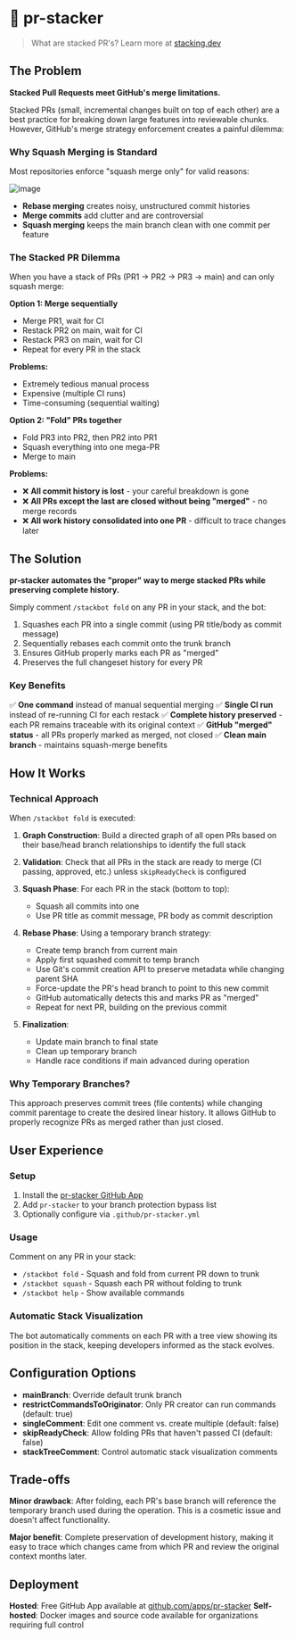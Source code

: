 # 🥞 pr-stacker

> What are stacked PR's? Learn more at [stacking.dev](https://www.stacking.dev/)

## The Problem

**Stacked Pull Requests meet GitHub's merge limitations.**

Stacked PRs (small, incremental changes built on top of each other) are a best practice for breaking down large features into reviewable chunks. However, GitHub's merge strategy enforcement creates a painful dilemma:

### Why Squash Merging is Standard
Most repositories enforce "squash merge only" for valid reasons:

![image](https://github.com/user-attachments/assets/1613f276-7e8d-45ae-9a6c-50a9d728840c)

- **Rebase merging** creates noisy, unstructured commit histories
- **Merge commits** add clutter and are controversial
- **Squash merging** keeps the main branch clean with one commit per feature

### The Stacked PR Dilemma
When you have a stack of PRs (PR1 → PR2 → PR3 → main) and can only squash merge:

**Option 1: Merge sequentially**
- Merge PR1, wait for CI
- Restack PR2 on main, wait for CI
- Restack PR3 on main, wait for CI
- Repeat for every PR in the stack

**Problems:**
- Extremely tedious manual process
- Expensive (multiple CI runs)
- Time-consuming (sequential waiting)

**Option 2: "Fold" PRs together**
- Fold PR3 into PR2, then PR2 into PR1
- Squash everything into one mega-PR
- Merge to main

**Problems:**
- ❌ **All commit history is lost** - your careful breakdown is gone
- ❌ **All PRs except the last are closed without being "merged"** - no merge records
- ❌ **All work history consolidated into one PR** - difficult to trace changes later

## The Solution

**pr-stacker automates the "proper" way to merge stacked PRs while preserving complete history.**

Simply comment `/stackbot fold` on any PR in your stack, and the bot:
1. Squashes each PR into a single commit (using PR title/body as commit message)
2. Sequentially rebases each commit onto the trunk branch
3. Ensures GitHub properly marks each PR as "merged"
4. Preserves the full changeset history for every PR

### Key Benefits

✅ **One command** instead of manual sequential merging
✅ **Single CI run** instead of re-running CI for each restack
✅ **Complete history preserved** - each PR remains traceable with its original context
✅ **GitHub "merged" status** - all PRs properly marked as merged, not closed
✅ **Clean main branch** - maintains squash-merge benefits

## How It Works

### Technical Approach

When `/stackbot fold` is executed:

1. **Graph Construction**: Build a directed graph of all open PRs based on their base/head branch relationships to identify the full stack

2. **Validation**: Check that all PRs in the stack are ready to merge (CI passing, approved, etc.) unless `skipReadyCheck` is configured

3. **Squash Phase**: For each PR in the stack (bottom to top):
   - Squash all commits into one
   - Use PR title as commit message, PR body as commit description

4. **Rebase Phase**: Using a temporary branch strategy:
   - Create temp branch from current main
   - Apply first squashed commit to temp branch
   - Use Git's commit creation API to preserve metadata while changing parent SHA
   - Force-update the PR's head branch to point to this new commit
   - GitHub automatically detects this and marks PR as "merged"
   - Repeat for next PR, building on the previous commit

5. **Finalization**:
   - Update main branch to final state
   - Clean up temporary branch
   - Handle race conditions if main advanced during operation

### Why Temporary Branches?

This approach preserves commit trees (file contents) while changing commit parentage to create the desired linear history. It allows GitHub to properly recognize PRs as merged rather than just closed.

## User Experience

### Setup
1. Install the [pr-stacker GitHub App](https://github.com/apps/pr-stacker)
2. Add `pr-stacker` to your branch protection bypass list
3. Optionally configure via `.github/pr-stacker.yml`

### Usage
Comment on any PR in your stack:
- `/stackbot fold` - Squash and fold from current PR down to trunk
- `/stackbot squash` - Squash each PR without folding to trunk
- `/stackbot help` - Show available commands

### Automatic Stack Visualization
The bot automatically comments on each PR with a tree view showing its position in the stack, keeping developers informed as the stack evolves.

## Configuration Options

- **mainBranch**: Override default trunk branch
- **restrictCommandsToOriginator**: Only PR creator can run commands (default: true)
- **singleComment**: Edit one comment vs. create multiple (default: false)
- **skipReadyCheck**: Allow folding PRs that haven't passed CI (default: false)
- **stackTreeComment**: Control automatic stack visualization comments

## Trade-offs

**Minor drawback**: After folding, each PR's base branch will reference the temporary branch used during the operation. This is a cosmetic issue and doesn't affect functionality.

**Major benefit**: Complete preservation of development history, making it easy to trace which changes came from which PR and review the original context months later.

## Deployment

**Hosted**: Free GitHub App available at [github.com/apps/pr-stacker](https://github.com/apps/pr-stacker)
**Self-hosted**: Docker images and source code available for organizations requiring full control
